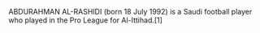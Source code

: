 ABDURAHMAN AL-RASHIDI (born 18 July 1992) is a Saudi football player who played in the Pro League for Al-Ittihad.[1]
